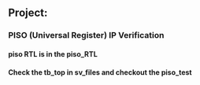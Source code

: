 ## Project:
### PISO (Universal Register) IP Verification 
#### piso RTL is in the piso_RTL  
#### Check the tb_top in sv_files and checkout the piso_test
